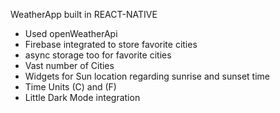 WeatherApp built in REACT-NATIVE
- Used openWeatherApi
- Firebase integrated to store favorite cities
- async storage too for favorite cities
- Vast number of Cities
- Widgets for Sun location regarding sunrise and sunset time
- Time Units (C) and (F)
- Little Dark Mode integration
